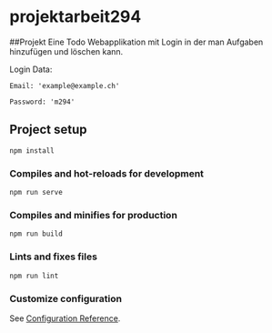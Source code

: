# projektarbeit294

##Projekt
Eine Todo Webapplikation mit Login in der man Aufgaben hinzufügen und löschen kann. 

Login Data:
```
Email: 'example@example.ch'

Password: 'm294'
```

## Project setup
```
npm install
```

### Compiles and hot-reloads for development
```
npm run serve
```

### Compiles and minifies for production
```
npm run build
```

### Lints and fixes files
```
npm run lint
```

### Customize configuration
See [Configuration Reference](https://cli.vuejs.org/config/).
